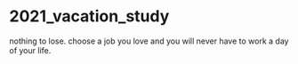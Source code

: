 # 2021_vacation_study
nothing to lose.
choose a job you love and you will never have to work a day of your life.
